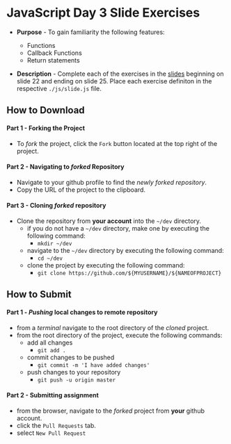 # JavaScript Day 3 Slide Exercises

* **Purpose** - To gain familiarity the following features:
  * Functions
  * Callback Functions
  * Return statements

* **Description** - Complete each of the exercises in the [slides](https://docs.google.com/presentation/d/e/2PACX-1vRVH-x-FwqMcLmXDNxJgDB-QFLWs5Ylcb5EL6HDhCD-do2aLvbToywMAvAQtz2CxA/pub?start=false&loop=false&delayms=3000#slide=id.p22) beginning on slide 22 and ending on slide 25. Place each exercise definiton in the respective `./js/slide.js` file.





## How to Download

#### Part 1 - Forking the Project
* To _fork_ the project, click the `Fork` button located at the top right of the project.


#### Part 2 - Navigating to _forked_ Repository
* Navigate to your github profile to find the _newly forked repository_.
* Copy the URL of the project to the clipboard.

#### Part 3 - Cloning _forked_ repository
* Clone the repository from **your account** into the `~/dev` directory.
  * if you do not have a `~/dev` directory, make one by executing the following command:
    * `mkdir ~/dev`
  * navigate to the `~/dev` directory by executing the following command:
    * `cd ~/dev`
  * clone the project by executing the following command:
    * `git clone https://github.com/${MYUSERNAME}/${NAMEOFPROJECT}`






## How to Submit

#### Part 1 -  _Pushing_ local changes to remote repository
* from a _terminal_ navigate to the root directory of the _cloned_ project.
* from the root directory of the project, execute the following commands:
    * add all changes
      * `git add .`
    * commit changes to be pushed
      * `git commit -m 'I have added changes'`
    * push changes to your repository
      * `git push -u origin master`

#### Part 2 - Submitting assignment
* from the browser, navigate to the _forked_ project from **your** github account.
* click the `Pull Requests` tab.
* select `New Pull Request`
